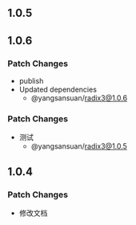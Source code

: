 ## 1.0.5

## 1.0.6

### Patch Changes

- publish
- Updated dependencies
  - @yangsansuan/radix3@1.0.6

### Patch Changes

- 测试
  - @yangsansuan/radix3@1.0.5

## 1.0.4

### Patch Changes

- 修改文档
